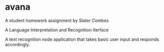 # avana

A student homework assignment by Slater Combes

A Language Interpretation and Recognition Iterface

A text recognition node application that takes basic user input and responds accordingly.
